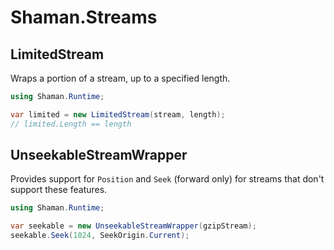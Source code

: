 # Shaman.Streams

## LimitedStream
Wraps a portion of a stream, up to a specified length.
```csharp
using Shaman.Runtime;

var limited = new LimitedStream(stream, length);
// limited.Length == length
```

## UnseekableStreamWrapper
Provides support for `Position` and `Seek` (forward only) for streams that don't support these features.

```csharp
using Shaman.Runtime;

var seekable = new UnseekableStreamWrapper(gzipStream);
seekable.Seek(1024, SeekOrigin.Current);
```

